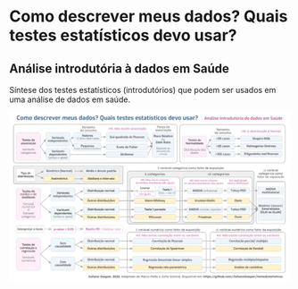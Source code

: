 # Como descrever meus dados? Quais testes estatísticos devo usar?
## Análise introdutória à dados em Saúde

Síntese dos testes estatísticos (introdutórios) que podem ser usados em uma análise de dados em saúde.

![App Screenshot](QualTesteEstatisticoUsar.png)
